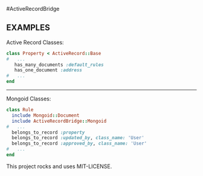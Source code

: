#ActiveRecordBridge



## EXAMPLES

Active Record Classes:
```ruby
class Property < ActiveRecord::Base
#   ...
   has_many_documents :default_rules
   has_one_document :address
#   ...
end
```
----
Mongoid Classes:
```ruby
class Rule
  include Mongoid::Document
  include ActiveRecordBridge::Mongoid
#   ...
  belongs_to_record :property
  belongs_to_record :updated_by, class_name: 'User'
  belongs_to_record :approved_by, class_name: 'User'
#   ...
end
```

This project rocks and uses MIT-LICENSE.
